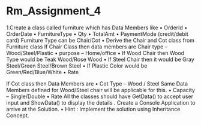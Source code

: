 # Rm_Assignment_4

1.Create a class called furniture which has Data Members like
•	OrderId
•	OrderDate
•	FurnitureType
•	Qty
•	TotalAmt
•	PaymentMode (credit/debit card)
Furniture Type can be Chair/Cot
•	Derive the Chair and Cot class from Furniture class
If Chair Class then data members are
Chair type – Wood/Steel/Plastic
•	purpose – Home/office
•	If Wood Chair then Wood Type would be Teak Wood/Rose Wood
•	If Steel Chair then it would be Gray Steel/Green Steel/Brown Steel
•	If Plastic Color would be Green/Red/Blue/White
•	Rate

If Cot class then Data Members are
•	Cot Type – Wood / Steel
Same Data Members defined for Wood/Steel chair will be applicable for this.
•	Capacity – Single/Double
•	Rate
All the classes should have GetData() to accept user input and ShowData() to display the details .
Create  a Console Application to arrive at the Solution.
•	Hint : Implement the solution using Inheritance Concept.

